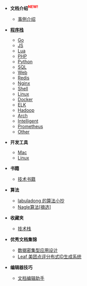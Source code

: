 <!-- ./_sidebar.md -->
<!-- 本文件是将业务APP中的MD文件以相对路径的方式添加到此处，具体参加下面Demo -->
- **文档介绍<sup style="color:red;">NEW!</sup>**
    - [事例介绍](./sample/introduction.md)

- **[程序栈](./stack/)**
	- [Go](./stack/golang/)
	- [JS](./stack/javascript/)
	- [Lua](./stack/lua/)
	- [PHP](./stack/php/)
	- [Python](./stack/python/)
	- [SQL](./stack/sql/)
	- [Web](./stack/frontend/)
	- [Redis](./stack/redis/)
	- [Nginx](./stack/nginx/)
	- [Shell](./stack/shell/)
	- [Linux](./stack/linux/)
	- [Docker](./stack/docker/) 
	- [ELK](./stack/elasticsearch/)
	- [Hadoop](./stack/hadoop/)
	- [Arch](./stack/arch/)
	- [Intelligent](./intelligent/)
	- [Prometheus](./stack/prometheus)
	- [Other](./stack/other/)

- **开发工具**
	- [Mac](./softs/mac/)
	- [Linux](./softs/linux/)
- **书籍**
	- [技术书籍](./books/)

- **算法**
	- [labuladong 的算法小抄](./algorithm/fucking-algorithm/)
	- [Nagle算法[摘选]](./algorithm/nagle-algorithm.md)

- **收藏夹**
	- [技术栈](./bookmark/stack/)

- **优秀文档集锦**
    - [数据密集型应用设计](./others/ddia/preface.md)
    - [Leaf 美团点评分布式ID生成系统](./others/unique-id/leaf.md)

- **编辑器技巧**
	- [文档编辑助手](./others/docsify/helpers.md)